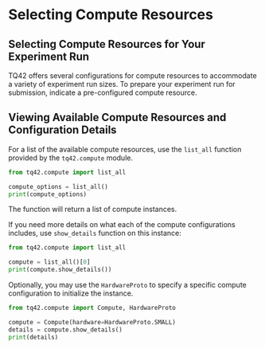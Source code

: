 # Selecting Compute Resources

## Selecting Compute Resources for Your Experiment Run

TQ42 offers several configurations for compute resources to accommodate a variety of experiment run sizes.
To prepare your experiment run for submission, indicate a pre-configured compute resource.

## Viewing Available Compute Resources and Configuration Details

For a list of the available compute resources, use the `list_all` function provided by the `tq42.compute` module.

```python
from tq42.compute import list_all

compute_options = list_all()
print(compute_options)
```

The function will return a list of compute instances.

If you need more details on what each of the compute configurations includes, use `show_details` function on this instance: 
```python
from tq42.compute import list_all

compute = list_all()[0]
print(compute.show_details())
```

Optionally, you may use the `HardwareProto` to specify a specific compute configuration to initialize the instance.

```python
from tq42.compute import Compute, HardwareProto

compute = Compute(hardware=HardwareProto.SMALL)
details = compute.show_details()
print(details)
```